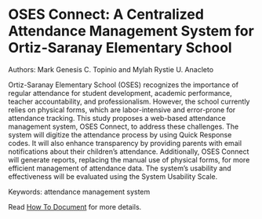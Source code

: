 # OSES Connect: A Centralized Attendance Management System for Ortiz-Saranay Elementary School
Authors: Mark Genesis C. Topinio and Mylah Rystie U. Anacleto

Ortiz-Saranay Elementary School (OSES) recognizes the importance of regular attendance for student development, academic performance, teacher accountability, and professionalism. However, the school currently relies on physical forms, which are labor-intensive and error-prone for attendance tracking. This study proposes a web-based attendance management system, OSES Connect, to address these challenges. The system will digitize the attendance process by using Quick Response codes. It will also enhance transparency by providing parents with email notifications about their children’s attendance. Additionally, OSES Connect will generate reports, replacing the manual use of physical forms, for more efficient management of attendance data. The system’s usability and effectiveness will be evaluated using the System Usability Scale.

Keywords: attendance management system

Read [How To Document](HOWTO.md) for more details.
